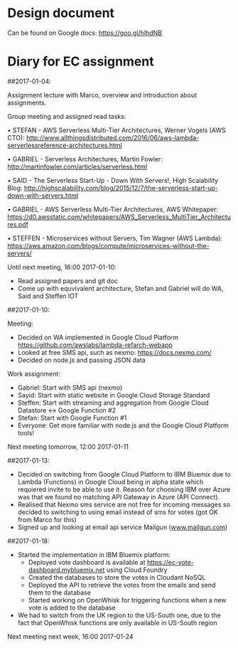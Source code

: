 # Design document
Can be found on Google docs: https://goo.gl/hIhdNB

# Diary for EC assignment

##2017-01-04:

Assignment lecture with Marco, overview and introduction about assignments.

Group meeting and assigned read tasks:

• STEFAN - AWS Serverless Multi-Tier Architectures, Werner Vogels (AWS CTO): http://www.allthingsdistributed.com/2016/06/aws-lambda-serverlessreference-architectures.html

• GABRIEL - Serverless Architectures, Martin Fowler: http://martinfowler.com/articles/serverless.html

• SAID - The Serverless Start-Up - Down With Servers!, High Scalability Blog: http://highscalability.com/blog/2015/12/7/the-serverless-start-up-down-with-servers.html

• GABRIEL - AWS Serverless Multi-Tier Architectures, AWS Whitepaper: https://d0.awsstatic.com/whitepapers/AWS_Serverless_MultiTier_Architectures.pdf

• STEFFEN - Microservices without Servers, Tim Wagner (AWS Lambda): https://aws.amazon.com/blogs/compute/microservices-without-the-servers/

Until next meeting, 16:00 2017-01-10:

- Read assigned papers and git doc
- Come up with equvivalent architecture, Stefan and Gabriel will do WA, Said and Steffen IOT

##2017-01-10:

Meeting:

- Decided on WA implemented in Google Cloud Platform https://github.com/awslabs/lambda-refarch-webapp
- Looked at free SMS api, such as nexmo: https://docs.nexmo.com/
- Decided on node.js and passing JSON data

Work assignment:
- Gabriel: Start with SMS api (nexmo)
- Sayid: Start with static website in Google Cloud Storage Standard
- Steffen: Start with streaming and aggregation from Google Cloud Datastore <-> Google Function #2
- Stefan: Start with Google Function #1
- Everyone: Get more familiar with node.js and the Google Cloud Platform tools!

Next meeting tomorrow, 12:00 2017-01-11

##2017-01-13:

- Decided on switching from Google Cloud Platform to IBM Bluemix due to Lambda (Functions) in Google Cloud being in alpha state which requiered invite to be able to use it. Reason for choosing IBM over Azure was that we found no matching API Gateway in Azure (API Connect). 
- Realised that Nexmo sms service are not free for incoming messages so decided to switching to using email instead of sms for votes (got OK from Marco for this)
- Signed up and looking at email api service Mailgun (www.mailgun.com)

##2017-01-18:

- Started the implementation in IBM Bluemix platform:
  - Deployed vote dashboard is available at https://ec-vote-dashboard.mybluemix.net using Cloud Foundry
  - Created the databases to store the votes in Cloudant NoSQL 
  - Deployed the API to retrieve the votes from the emails and send them to the database
  - Started working on OpenWhisk for triggering functions when a new vote is added to the database
- We had to switch from the UK region to the US-South one, due to the fact that OpenWhisk functions are only available in US-South region 

Next meeting next week, 16:00 2017-01-24
